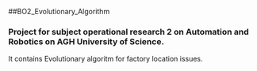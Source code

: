 ##BO2_Evolutionary_Algorithm

### Project for subject operational research 2 on Automation and Robotics on AGH University of Science.

It contains Evolutionary algoritm for factory location issues.
